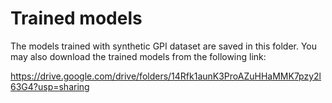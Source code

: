 # Trained models
The models trained with synthetic GPI dataset are saved in this folder. You may also download the trained models from the following link:

https://drive.google.com/drive/folders/14Rfk1aunK3ProAZuHHaMMK7pzy2l63G4?usp=sharing
